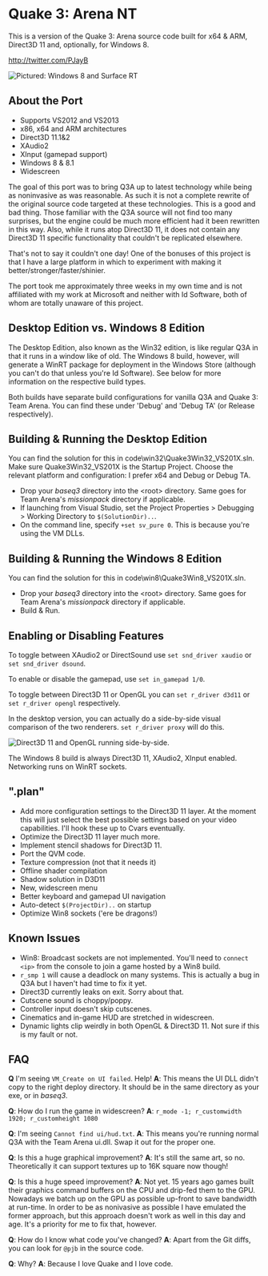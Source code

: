 # Quake 3: Arena NT #

This is a version of the Quake 3: Arena source code built for x64 & ARM, Direct3D 11 and, optionally, for Windows 8.

http://twitter.com/PJayB

![Pictured: Windows 8 and Surface RT][1]



## About the Port ##

- Supports VS2012 and VS2013
- x86, x64 and ARM architectures
- Direct3D 11.1&2
- XAudio2
- XInput (gamepad support)
- Windows 8 & 8.1
- Widescreen

The goal of this port was to bring Q3A up to latest technology while being as noninvasive as was reasonable. As such it is not a complete rewrite of the original source code targeted at these technologies. This is a good and bad thing. Those familiar with the Q3A source will not find too many surprises, but the engine could be much more efficient had it been rewritten in this way. Also, while it runs atop Direct3D 11, it does not contain any Direct3D 11 specific functionality that couldn't be replicated elsewhere. 

That's not to say it couldn't one day! One of the bonuses of this project is that I have a large platform in which to experiment with making it better/stronger/faster/shinier.

The port took me approximately three weeks in my own time and is not affiliated with my work at Microsoft and neither with Id Software, both of whom are totally unaware of this project.

## Desktop Edition vs. Windows 8 Edition ##

The Desktop Edition, also known as the Win32 edition, is like regular Q3A in that it runs in a window like of old. The Windows 8 build, however, will generate a WinRT package for deployment in the Windows Store (although you can't do that unless you're Id Software). See below for more information on the respective build types.

Both builds have separate build configurations for vanilla Q3A and Quake 3: Team Arena. You can find these under 'Debug' and 'Debug TA' (or Release respectively).

## Building & Running the Desktop Edition ##

You can find the solution for this in code\win32\Quake3Win32_VS201X.sln. Make sure Quake3Win32_VS201X is the Startup Project. Choose the relevant platform and configuration: I prefer x64 and Debug or Debug TA. 

- Drop your _baseq3_ directory into the &lt;root&gt; directory. Same goes for Team Arena's _missionpack_ directory if applicable.
- If launching from Visual Studio, set the Project Properties > Debugging > Working Directory to `$(SolutionDir)..`.
- On the command line, specify `+set sv_pure 0`. This is because you're using the VM DLLs.

## Building & Running the Windows 8 Edition ##

You can find the solution for this in code\win8\Quake3Win8_VS201X.sln.

- Drop your _baseq3_ directory into the &lt;root&gt; directory. Same goes for Team Arena's _missionpack_ directory if applicable.
- Build & Run.

## Enabling or Disabling Features ##

To toggle between XAudio2 or DirectSound use `set snd_driver xaudio` or `set snd_driver dsound`.

To enable or disable the gamepad, use `set in_gamepad 1/0`.

To toggle between Direct3D 11 or OpenGL you can `set r_driver d3d11` or `set r_driver opengl` respectively.

In the desktop version, you can actually do a side-by-side visual comparison of the two renderers. `set r_driver proxy` will do this. 

![Direct3D 11 and OpenGL running side-by-side.][2]

The Windows 8 build is always Direct3D 11, XAudio2, XInput enabled. Networking runs on WinRT sockets.

## ".plan" ##

- Add more configuration settings to the Direct3D 11 layer. At the moment this will just select the best possible settings based on your video capabilities. I'll hook these up to Cvars eventually.
- Optimize the Direct3D 11 layer much more.
- Implement stencil shadows for Direct3D 11.
- Port the QVM code.
- Texture compression (not that it needs it)
- Offline shader compilation
- Shadow solution in D3D11
- New, widescreen menu
- Better keyboard and gamepad UI navigation
- Auto-detect `$(ProjectDir)..` on startup
- Optimize Win8 sockets ('ere be dragons!)

## Known Issues ##

- Win8: Broadcast sockets are not implemented. You'll need to `connect <ip>` from the console to join a game hosted by a Win8 build.
- `r_smp 1` will cause a deadlock on many systems. This is actually a bug in Q3A but I haven't had time to fix it yet.
- Direct3D currently leaks on exit. Sorry about that.
- Cutscene sound is choppy/poppy.
- Controller input doesn't skip cutscenes.
- Cinematics and in-game HUD are stretched in widescreen.
- Dynamic lights clip weirdly in both OpenGL & Direct3D 11. Not sure if this is my fault or not.

## FAQ ##

**Q** I'm seeing `VM_Create on UI failed`. Help!
**A**: This means the UI DLL didn't copy to the right deploy directory. It should be in the same directory as your exe, or in _baseq3_.

**Q**: How do I run the game in widescreen?
**A**: `r_mode -1; r_customwidth 1920; r_customheight 1080`

**Q**: I'm seeing `Cannot find ui/hud.txt`.
**A**: This means you're running normal Q3A with the Team Arena ui.dll. Swap it out for the proper one.

**Q**: Is this a huge graphical improvement?
**A**: It's still the same art, so no. Theoretically it can support textures up to 16K square now though!


**Q**: Is this a huge speed improvement?
**A**: Not yet. 15 years ago games built their graphics command buffers on the CPU and drip-fed them to the GPU. Nowadays we batch up on the GPU as possible up-front to save bandwidth at run-time. In order to be as nonivasive as possible I have emulated the former approach, but this approach doesn't work as well in this day and age. It's a priority for me to fix that, however.

**Q**: How do I know what code you've changed?
**A**: Apart from the Git diffs, you can look for `@pjb` in the source code.

**Q**: Why?
**A**: Because I love Quake and I love code.



  [1]: http://repo.pjblewis.com/q3d3d11/q3withsurfacert.jpg
  [2]: http://repo.pjblewis.com/q3d3d11/q3a-sbs.png
